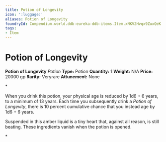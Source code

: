 ```yaml
---
title: Potion of Longevity
icon: ':luggage:'
aliases: Potion of Longevity
foundryId: Compendium.world.ddb-eureka-ddb-items.Item.xNKV2Hvqx9ZuxQeK
tags:
- Item
---
```


# Potion of Longevity

**Potion of Longevity**
_Potion_
**Type:** Potion
**Quantity:** 1
**Weight:** N/A
**Price:** 20000 gp
**Rarity:** Veryrare
**Attunement:** None

*<p>When you drink this potion, your physical age is reduced by 1d6 + 6 years, to a minimum of 13 years. Each time you subsequently drink a *Potion of Longevity*, there is 10 percent cumulative chance that you instead age by 1d6 + 6 years.

Suspended in this amber liquid is a tiny heart that, against all reason, is still beating. These ingredients vanish when the potion is opened.</p>*
